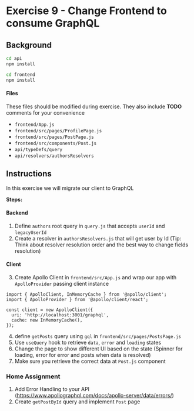 # Exercise 9 - Change Frontend to consume GraphQL

## Background

```sh
cd api
npm install

cd frontend
npm install
```

#### Files

These files should be modified during exercise. They also include **TODO**
comments for your convenience

- `frontend/App.js`
- `frontend/src/pages/ProfilePage.js`
- `frontend/src/pages/PostPage.js`
- `frontend/src/components/Post.js`
- `api/typeDefs/query`
- `api/resolvers/authorsResolvers`

## Instructions

In this exercise we will migrate our client to GraphQL

**Steps:**

#### Backend

1. Define `authors` root query in `query.js` that accepts `userId` and
   `legacyUserId`
2. Create a resolver in `authorsResolvers.js` that will get user by Id (Tip:
   Think about resolver resolution order and the best way to change fields
   resolution)

#### Client

3. Create Apollo Client in `frontend/src/App.js` and wrap our app with
   `ApolloProvider` passing client instance

```
import { ApolloClient, InMemoryCache } from '@apollo/client';
import { ApolloProvider } from '@apollo/client/react';

const client = new ApolloClient({
  uri: 'http://localhost:3001/graphql',
  cache: new InMemoryCache(),
});
```

4. define `getPosts` query using `gql` in `frontend/src/pages/PostsPage.js`
5. Use `useQuery` hook to retrieve `data`, `error` and `loading` states
6. Change the page to show different UI based on the state (Spinner for loading,
   error for error and posts when data is resolved)
7. Make sure you retrieve the correct data at `Post.js` component

### Home Assignment

1. Add Error Handling to your API
   (https://www.apollographql.com/docs/apollo-server/data/errors/)
2. Create `getPostById` query and implement `Post` page
